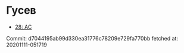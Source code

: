 # Гусев
- [28: AC](28.md)

Commit: d7044195ab99d330ea31776c78209e729fa770bb
 fetched at: 20201111-051719
